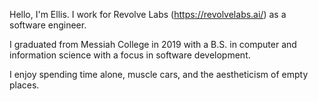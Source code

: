 Hello, I'm Ellis. I work for Revolve Labs (https://revolvelabs.ai/) as a software engineer.

I graduated from Messiah College in 2019 with a B.S. in computer and information science with a focus in software development.

I enjoy spending time alone, muscle cars, and the aestheticism of empty places.
